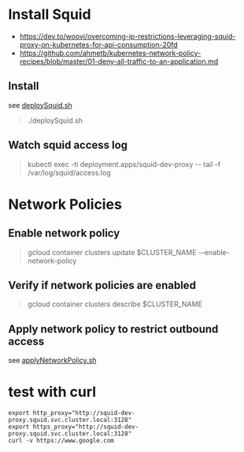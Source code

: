 # Install Squid

* https://dev.to/woovi/overcoming-ip-restrictions-leveraging-squid-proxy-on-kubernetes-for-api-consumption-20fd
* https://github.com/ahmetb/kubernetes-network-policy-recipes/blob/master/01-deny-all-traffic-to-an-application.md

## Install

see  [deploySquid.sh](deploySquid.sh)

> ./deploySquid.sh

## Watch squid access log

> kubectl exec -ti  deployment.apps/squid-dev-proxy  -- tail -f /var/log/squid/access.log

# Network Policies

## Enable network policy 

> gcloud container clusters update $CLUSTER_NAME   --enable-network-policy

## Verify if network policies are enabled 

> gcloud container clusters describe $CLUSTER_NAME

## Apply network policy to restrict outbound access 

see [applyNetworkPolicy.sh](applyNetworkPolicy.sh)


#  test with curl
```
export http_proxy="http://squid-dev-proxy.squid.svc.cluster.local:3128"
export https_proxy="http://squid-dev-proxy.squid.svc.cluster.local:3128"
curl -v https://www.google.com
```